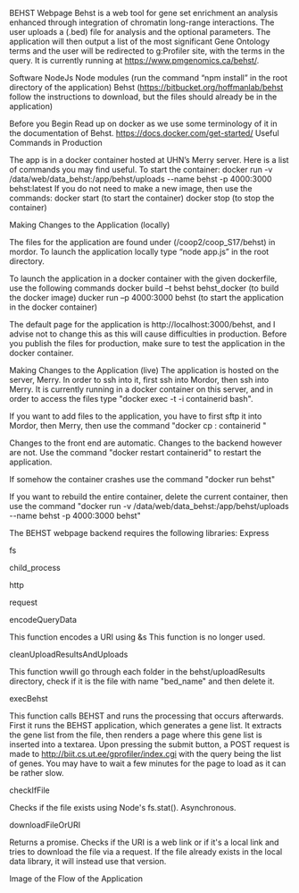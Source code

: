 BEHST Webpage
Behst is a web tool for gene set enrichment an analysis enhanced through integration of chromatin long-range interactions. The user uploads a (.bed) file for analysis and the optional parameters. The application will then output a list of the most significant Gene Ontology terms and the user will be redirected to g:Profiler site, with the terms in the query. It is currently running at https://www.pmgenomics.ca/behst/.

Software
NodeJs Node modules (run the command “npm install” in the root directory of the application) Behst (https://bitbucket.org/hoffmanlab/behst follow the instructions to download, but the files should already be in the application)

Before you Begin
Read up on docker as we use some terminology of it in the documentation of Behst. https://docs.docker.com/get-started/
Useful Commands in Production

The app is in a docker container hosted at UHN’s Merry server. Here is a list of commands you may find useful.
To start the container: docker run -v /data/web/data_behst:/app/behst/uploads --name behst -p 4000:3000 behst:latest
If you do not need to make a new image, then use the commands: docker start (to start the container) docker stop (to stop the container)

Making Changes to the Application (locally)

The files for the application are found under (/coop2/coop_S17/behst) in mordor. To launch the application locally type “node app.js” in the root directory.

To launch the application in a docker container with the given dockerfile, use the following commands
docker build –t behst behst_docker (to build the docker image) ducker run –p 4000:3000 behst (to start the application in the docker container)

The default page for the application is http://localhost:3000/behst, and I advise not to change this as this will cause difficulties in production. Before you publish the files for production, make sure to test the application in the docker container.

Making Changes to the Application (live)
The application is hosted on the server, Merry. In order to ssh into it, first ssh into Mordor, then ssh into Merry. It is currently running in a docker container on this server, and in order to access the files type "docker exec -t -i containerid bash".

If you want to add files to the application, you have to first sftp it into Mordor, then Merry, then use the command "docker cp : containerid "

Changes to the front end are automatic. Changes to the backend however are not. Use the command "docker restart containerid" to restart the application.

If somehow the container crashes use the command "docker run behst"

If you want to rebuild the entire container, delete the current container, then use the command "docker run -v 
/data/web/data_behst:/app/behst/uploads --name behst -p 4000:3000 behst"

The BEHST webpage backend requires the following libraries:
Express

fs

child_process

http

request

encodeQueryData

This function encodes a URI using &s This function is no longer used.

cleanUploadResultsAndUploads

This function wwill go through each folder in the behst/uploadResults directory, check if it is the file with name "bed_name" and then delete it.

execBehst

This function calls BEHST and runs the processing that occurs afterwards. First it runs the BEHST application, which generates a gene list. It extracts the gene list from the file, then renders a page where this gene list is inserted into a textarea.
Upon pressing the submit button, a POST request is made to http://biit.cs.ut.ee/gprofiler/index.cgi with the query being the list of genes. You may have to wait a few minutes for the page to load as it can be rather slow.

checkIfFile

Checks if the file exists using Node's fs.stat(). Asynchronous.

downloadFileOrURI

Returns a promise. Checks if the URI is a web link or if it's a local link and tries to download the file via a request. If the file already exists in the local data library, it will instead use that version.

Image of the Flow of the Application
